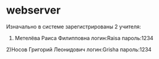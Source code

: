 # webserver
Изначально в системе зарегистрированы 2 учителя:
1) Метелёва Раиса Филипповна
логин:Raisa
пароль:1234



2)Носов Григорий Леонидович
логин:Grisha
пароль:1234
